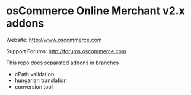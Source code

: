osCommerce Online Merchant v2.x addons
======================================

Website: http://www.oscommerce.com

Support Forums: http://forums.oscommerce.com

This repo does separated addons in branches

- cPath validation
- hungarian translation
- conversion tool
